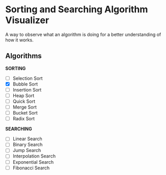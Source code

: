 # Sorting and Searching Algorithm Visualizer
A way to observe what an algorithm is doing for a better understanding of how it works.

## Algorithms
**SORTING**
- [ ] Selection Sort
- [x] Bubble Sort
- [ ] Insertion Sort
- [ ] Heap Sort
- [ ] Quick Sort
- [ ] Merge Sort
- [ ] Bucket Sort
- [ ] Radix Sort

**SEARCHING**
- [ ] Linear Search
- [ ] Binary Search
- [ ] Jump Search
- [ ] Interpolation Search
- [ ] Exponential Search
- [ ] Fibonacci Search
